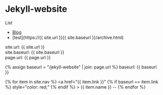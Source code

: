 # Jekyll-website
List
- [Blog](https://jaspervincent.github.io)
- [test](https://{{ site.url }}{{ site.baseurl }}/archive.html)


<nav>
  site.url: {{ site.url }}<br>
  site.baseurl: {{ site.baseurl }}<br>
  page.url: {{ page.url }} <br>
  
  {% assign baseurl = "/jekyll-website" | join: page.url %}
  baseurl: {{ baseurl }}
  
  {% for item in site.nav %}
    <a href="{{ item.link }}" 
      {% if  baseurl == item.link %} style="color: red;" {% endif %}
    >
      {{ item.name }} -- 
    </a>
  {% endfor %}
</nav>

